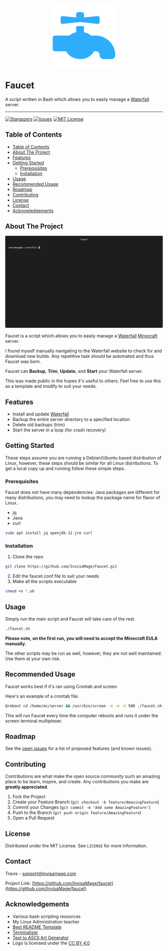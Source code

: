<!--
Faucet README
Based on https://github.com/othneildrew/Best-README-Template
-->



<!-- PROJECT LOGO -->
<br />
<p align="center">
  <a href="https://github.com/InvisaMage/faucet">
    <img src="images/logo.png" alt="Logo" width="200" height="200">
  </a>

  <h1>Faucet</h3>

  <p>
    A script written in Bash which allows you to easily manage a <a href="https://github.com/PaperMC/Waterfall">Waterfall</a> server.
  </p>
</p>

<!-- PROJECT SHIELDS -->
----
[![Stargazers][stars-shield]][stars-url]
[![Issues][issues-shield]][issues-url]
[![MIT License][license-shield]][license-url]


<!-- TABLE OF CONTENTS -->
## Table of Contents

- [Table of Contents](#table-of-contents)
- [About The Project](#about-the-project)
- [Features](#features)
- [Getting Started](#getting-started)
  - [Prerequisites](#prerequisites)
  - [Installation](#installation)
- [Usage](#usage)
- [Recommended Usage](#recommended-usage)
- [Roadmap](#roadmap)
- [Contributing](#contributing)
- [License](#license)
- [Contact](#contact)
- [Acknowledgements](#acknowledgements)



<!-- ABOUT THE PROJECT -->
## About The Project

[![Product Name Screenshot][product-screenshot]](https://invisamage.com/faucet)

Faucet is a script which allows you to easily manage a [Waterfall](https://github.com/PaperMC/Waterfall) [Minecraft](https://www.minecraft.net/en-us) server.

I found myself manually navigating to the Waterfall website to check for and download new builds. Any repetitive task should be automated and thus Faucet was born.

Faucet can **Backup**, **Trim**, **Update**, and **Start** your Waterfall server.

This was made public in the hopes it's useful to others. Feel free to use this as a template and modify to suit your needs.

<!-- FEATURES -->
## Features
* Install and update [Waterfall](https://github.com/PaperMC/Waterfall)
* Backup the entire server directory to a specified location
* Delete old backups (trim)
* Start the server in a loop (for crash recovery)


<!-- GETTING STARTED -->
## Getting Started

These steps assume you are running a Debian/Ubuntu based distribution of Linux, however, these steps should be similar for all Linux distributions. 
To get a local copy up and running follow these simple steps.

<!-- PREREQUISITES -->
### Prerequisites

Faucet does not have many dependencies. Java packages are different for many distributions, you may need to lookup the package name for flavor of Linux.
* jq
* Java
* curl
```sh
sudo apt install jq openjdk-11-jre curl
```

<!-- INSTALLATION -->
### Installation

1. Clone the repo
```sh
git clone https://github.com/InvisaMage/Faucet.git
```
2. Edit the faucet.conf file to suit your needs
3. Make all the scripts executable
```sh
chmod +x *.sh
```

<!-- USAGE -->
## Usage

Simply run the main script and Faucet will take care of the rest.
```sh
./faucet.sh
```
**Please note, on the first run, you will need to accept the Minecraft EULA manually.**

The other scripts may be run as well, however, they are not well maintained. Use them at your own risk.

<!-- RECOMMENDED USAGE -->
## Recommended Usage
Faucet works best if it's ran using Crontab and screen

Here's an example of a crontab file:
```sh
@reboot cd /home/mc/server && /usr/bin/screen -d -m -h 500 ./faucet.sh
```
This will run Faucet every time the computer reboots and runs it under the screen terminal multiplexer.


<!-- ROADMAP -->
## Roadmap

See the [open issues](https://github.com/InvisaMage/faucet/issues) for a list of proposed features (and known issues).



<!-- CONTRIBUTING -->
## Contributing

Contributions are what make the open source community such an amazing place to be learn, inspire, and create. Any contributions you make are **greatly appreciated**.

1. Fork the Project
2. Create your Feature Branch (`git checkout -b feature/AmazingFeature`)
3. Commit your Changes (`git commit -m 'Add some AmazingFeature'`)
4. Push to the Branch (`git push origin feature/AmazingFeature`)
5. Open a Pull Request



<!-- LICENSE -->
## License

Distributed under the MIT License. See `LICENSE` for more information.



<!-- CONTACT -->
## Contact

Travis - support@invisamage.com

Project Link: [https://github.com/InvisaMage/faucet](https://github.com/InvisaMage/faucet)



<!-- ACKNOWLEDGEMENTS -->
## Acknowledgements
* Various bash scripting resources
* My Linux Administration teacher
* [Best README Template](https://github.com/othneildrew/Best-README-Template)
* [Terminalizer](https://github.com/faressoft/terminalizer)
* [Text to ASCII Art Generator](https://patorjk.com/software/taag)
* Logo is licensed under the [CC BY 4.0](https://creativecommons.org/licenses/by/4.0/)

<!-- MARKDOWN LINKS & IMAGES -->
<!-- https://www.markdownguide.org/basic-syntax/#reference-style-links -->
[stars-shield]: https://img.shields.io/github/stars/InvisaMage/faucet?logo=star
[stars-url]: https://github.com/InvisaMage/faucet/stargazers
[issues-shield]: https://img.shields.io/github/issues/InvisaMage/faucet
[issues-url]: https://github.com/InvisaMage/faucet/issues
[license-shield]: https://img.shields.io/github/license/InvisaMage/faucet
[license-url]: https://github.com/InvisaMage/faucet/blob/main/LICENSE.md
[product-screenshot]: images/screenshot.gif